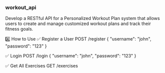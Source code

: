 ### workout_api
Develop a RESTful API for a Personalized Workout Plan system that allows users to create and manage customized workout plans and track their fitness goals.


4️⃣ How to Use
✅ Register a User
  POST /register
  {
    "username": "john",
    "password": "123"
  }

  
✅ Login
  POST /login
  {
    "username": "john",
    "password": "123"
  }


  
✅ Get All Exercises
GET /exercises
